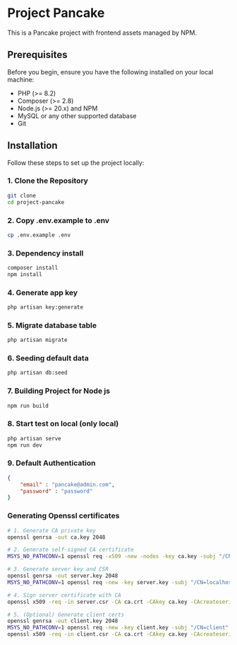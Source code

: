 # Project Pancake

This is a Pancake project with frontend assets managed by NPM.

## Prerequisites

Before you begin, ensure you have the following installed on your local machine:

- PHP (>= 8.2)
- Composer (>= 2.8)
- Node.js (>= 20.x) and NPM
- MySQL or any other supported database
- Git

## Installation

Follow these steps to set up the project locally:

### 1. Clone the Repository

```bash
git clone 
cd project-pancake
```

### 2. Copy .env.example to .env

```bash
cp .env.example .env
```

### 3. Dependency install

```bash
composer install
npm install
```

### 4. Generate app key

```bash
php artisan key:generate
```

### 5. Migrate database table

```bash
php artisan migrate
```

### 6. Seeding default data

```bash
php artisan db:seed
```

### 7. Building Project for Node js

```bash
npm run build
```

### 8. Start test on local (only local)

```bash
php artisan serve
npm run dev
```

### 9. Default Authentication

```json
{
    "email" : "pancake@admin.com",
    "password" : "password"
}
```

### Generating Openssl certificates

```bash
# 1. Generate CA private key
openssl genrsa -out ca.key 2048

# 2. Generate self-signed CA certificate
MSYS_NO_PATHCONV=1 openssl req -x509 -new -nodes -key ca.key -subj "/CN=TestCA" -days 365 -out ca.crt

# 3. Generate server key and CSR
openssl genrsa -out server.key 2048
MSYS_NO_PATHCONV=1 openssl req -new -key server.key -subj "/CN=localhost" -out server.csr

# 4. Sign server certificate with CA
openssl x509 -req -in server.csr -CA ca.crt -CAkey ca.key -CAcreateserial -out server.crt -days 365

# 5. (Optional) Generate client certs
openssl genrsa -out client.key 2048
MSYS_NO_PATHCONV=1 openssl req -new -key client.key -subj "/CN=client" -out client.csr
openssl x509 -req -in client.csr -CA ca.crt -CAkey ca.key -CAcreateserial -out client.crt -days 365
```

